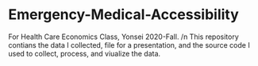 # Emergency-Medical-Accessibility

For Health Care Economics Class, Yonsei 2020-Fall.
/n This repository contians the data I collected, file for a presentation, and the source code I used to collect, process, and viualize the data. 
